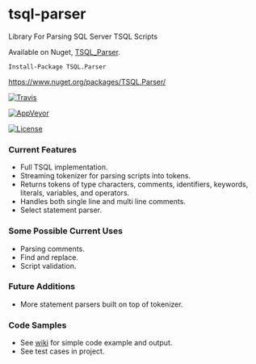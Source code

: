 # tsql-parser
Library For Parsing SQL Server TSQL Scripts

Available on Nuget, [TSQL_Parser](https://www.nuget.org/packages/TSQL.Parser/).

    Install-Package TSQL.Parser

https://www.nuget.org/packages/TSQL.Parser/

[![Travis](https://travis-ci.org/bruce-dunwiddie/tsql-parser.svg)](https://travis-ci.org/bruce-dunwiddie/tsql-parser/)

[![AppVeyor](https://ci.appveyor.com/api/projects/status/lcfjc4jox76dia8q?svg=true)](https://ci.appveyor.com/project/bruce-dunwiddie/tsql-parser)

[![License](https://img.shields.io/badge/License-Apache%202.0-blue.svg)](https://opensource.org/licenses/Apache-2.0)

### Current Features
- Full TSQL implementation.
- Streaming tokenizer for parsing scripts into tokens.
- Returns tokens of type characters, comments, identifiers, keywords, literals, variables, and operators.
- Handles both single line and multi line comments.
- Select statement parser.

### Some Possible Current Uses
- Parsing comments.
- Find and replace.
- Script validation.

### Future Additions
- More statement parsers built on top of tokenizer.

### Code Samples
- See [wiki](<https://github.com/bruce-dunwiddie/tsql-parser/wiki>) for simple code example and output.
- See test cases in project.
